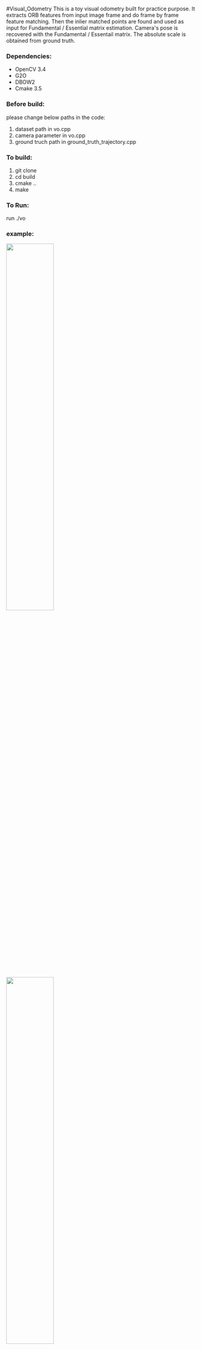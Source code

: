 #Visual_Odometry
This is a toy visual odometry built for practice purpose. It extracts ORB features from input 
image frame and do frame by frame feature matching. Then the inlier matched points are found
and used as input for Fundamental / Essential matrix estimation. Camera's pose is recovered with 
the Fundamental / Essentail matrix. The absolute scale is obtained from ground truth.

### Dependencies:
* OpenCV 3.4
* G2O
* DBOW2
* Cmake 3.5

### Before build:
please change below paths in the code:
1. dataset path in vo.cpp
2. camera parameter in vo.cpp
2. ground truch path in ground_truth_trajectory.cpp

### To build:
1. git clone
2. cd build
3. cmake ..
4. make

### To Run:
run ./vo

### example:
<img src="https://github.com/gregsensem/visual_odometry/raw/master/FAST.png" width="50%" height="50%">
<img src="https://github.com/gregsensem/visual_odometry/blob/6af1076a14c48512aac5ca9594db6be5442788bc/running.png" width="50%" height="50%">

### Reference:
1. "14 Lectures' on SLAM", Gao Xiang
2. "ORB SLAM2", Raul Mur-Artal
3. Visual odometry, Avi Sigh
